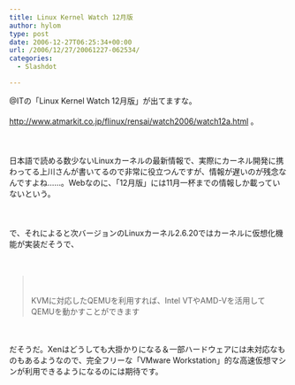 ```yaml
---
title: Linux Kernel Watch 12月版
author: hylom
type: post
date: 2006-12-27T06:25:34+00:00
url: /2006/12/27/20061227-062534/
categories:
  - Slashdot

---
```

@ITの「Linux Kernel Watch 12月版」が出てますな。</br>   
  <http://www.atmarkit.co.jp/flinux/rensai/watch2006/watch12a.html> 。</br>  
</br>   
日本語で読める数少ないLinuxカーネルの最新情報で、実際にカーネル開発に携わってる上川さんが書いてるので非常に役立つんですが、情報が遅いのが残念なんですよね……。Webなのに、「12月版」には11月一杯までの情報しか載っていないという。</br>  
</br>   
で、それによると次バージョンのLinuxカーネル2.6.20ではカーネルに仮想化機能が実装だそうで、</br>  
</br> 

> 　 
> 
> <div>
>   KVMに対応したQEMUを利用すれば、Intel VTやAMD-Vを活用してQEMUを動かすことができます
> </div>

</br>  
</br>   
だそうだ。Xenはどうしても大掛かりになる＆一部ハードウェアには未対応なものもあるようなので、完全フリーな「VMware Workstation」的な高速仮想マシンが利用できるようになるのには期待です。</br>  
</br>  
</br>